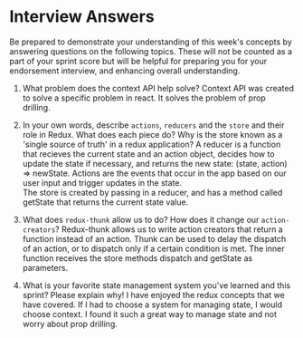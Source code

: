 # Interview Answers

Be prepared to demonstrate your understanding of this week's concepts by answering questions on the following topics. These will not be counted as a part of your sprint score but will be helpful for preparing you for your endorsement interview, and enhancing overall understanding.

1. What problem does the context API help solve?
   Context API was created to solve a specific problem in react. It solves the problem of prop drilling.

2. In your own words, describe `actions`, `reducers` and the `store` and their role in Redux. What does each piece do? Why is the store known as a 'single source of truth' in a redux application?
   A reducer is a function that recieves the current state and an action object, decides how to update the state if necessary, and returns the new state: (state, action) => newState.
   Actions are the events that occur in the app based on our user input and trigger updates in the state.  
   The store is created by passing in a reducer, and has a method called getState that returns the current state value.

3. What does `redux-thunk` allow us to do? How does it change our `action-creators`?
   Redux-thunk allows us to write action creators that return a function instead of an action. Thunk can be used to delay the dispatch of an action, or to dispatch only if a certain condition is met. The inner function receives the store methods dispatch and getState as parameters.

4. What is your favorite state management system you've learned and this sprint? Please explain why!
   I have enjoyed the redux concepts that we have covered. If I had to choose a system for managing state, I would choose context. I found it such a great way to manage state and not worry about prop drilling.
